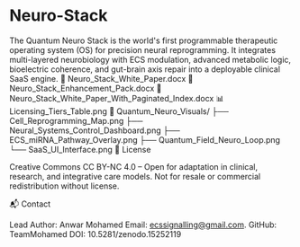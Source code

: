 # Neuro-Stack
The Quantum Neuro Stack is the world's first programmable therapeutic operating system (OS) for precision neural reprogramming. It integrates multi-layered neurobiology with ECS modulation, advanced metabolic logic, bioelectric coherence, and gut-brain axis repair into a deployable clinical SaaS engine.
📄 Neuro_Stack_White_Paper.docx
📄 Neuro_Stack_Enhancement_Pack.docx
📄 Neuro_Stack_White_Paper_With_Paginated_Index.docx
📊 Licensing_Tiers_Table.png
🧠 Quantum_Neuro_Visuals/
    ├── Cell_Reprogramming_Map.png
    ├── Neural_Systems_Control_Dashboard.png
    ├── ECS_miRNA_Pathway_Overlay.png
    ├── Quantum_Field_Neuro_Loop.png
    └── SaaS_UI_Interface.png
    📜 License

Creative Commons CC BY-NC 4.0 – Open for adaptation in clinical, research, and integrative care models. Not for resale or commercial redistribution without license.

📬 Contact

Lead Author: Anwar Mohamed Email: ecssignalling@gmail.com.
GitHub: TeamMohamed DOI: 10.5281/zenodo.15252119
